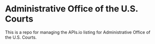 # Administrative Office of the U.S. Courts
This is a repo for managing the APIs.io listing for Administrative Office of the U.S. Courts.